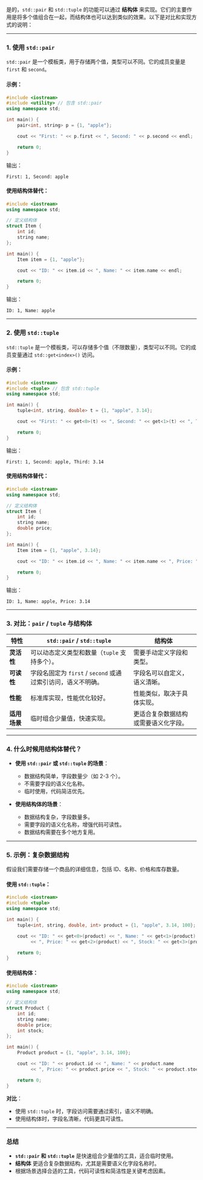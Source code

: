 是的，`std::pair` 和 `std::tuple` 的功能可以通过 **结构体** 来实现。它们的主要作用是将多个值组合在一起，而结构体也可以达到类似的效果。以下是对比和实现方式的说明：

---

### **1. 使用 `std::pair`**
`std::pair` 是一个模板类，用于存储两个值，类型可以不同。它的成员变量是 `first` 和 `second`。

#### 示例：
```cpp
#include <iostream>
#include <utility> // 包含 std::pair
using namespace std;

int main() {
    pair<int, string> p = {1, "apple"};

    cout << "First: " << p.first << ", Second: " << p.second << endl;

    return 0;
}
```

输出：
```
First: 1, Second: apple
```

#### 使用结构体替代：
```cpp
#include <iostream>
using namespace std;

// 定义结构体
struct Item {
    int id;
    string name;
};

int main() {
    Item item = {1, "apple"};

    cout << "ID: " << item.id << ", Name: " << item.name << endl;

    return 0;
}
```

输出：
```
ID: 1, Name: apple
```

---

### **2. 使用 `std::tuple`**
`std::tuple` 是一个模板类，可以存储多个值（不限数量），类型可以不同。它的成员变量通过 `std::get<index>()` 访问。

#### 示例：
```cpp
#include <iostream>
#include <tuple> // 包含 std::tuple
using namespace std;

int main() {
    tuple<int, string, double> t = {1, "apple", 3.14};

    cout << "First: " << get<0>(t) << ", Second: " << get<1>(t) << ", Third: " << get<2>(t) << endl;

    return 0;
}
```

输出：
```
First: 1, Second: apple, Third: 3.14
```

#### 使用结构体替代：
```cpp
#include <iostream>
using namespace std;

// 定义结构体
struct Item {
    int id;
    string name;
    double price;
};

int main() {
    Item item = {1, "apple", 3.14};

    cout << "ID: " << item.id << ", Name: " << item.name << ", Price: " << item.price << endl;

    return 0;
}
```

输出：
```
ID: 1, Name: apple, Price: 3.14
```

---

### **3. 对比：`pair` / `tuple` 与结构体**

| 特性                     | `std::pair` / `std::tuple`                | 结构体                              |
|--------------------------|-------------------------------------------|-------------------------------------|
| **灵活性**               | 可以动态定义类型和数量（`tuple` 支持多个）。| 需要手动定义字段和类型。            |
| **可读性**               | 字段名固定为 `first` / `second` 或通过索引访问，语义不明确。 | 字段名可以自定义，语义清晰。        |
| **性能**                 | 标准库实现，性能优化较好。                 | 性能类似，取决于具体实现。           |
| **适用场景**             | 临时组合少量值，快速实现。                 | 更适合复杂数据结构或需要语义化字段。 |

---

### **4. 什么时候用结构体替代？**
- **使用 `std::pair` 或 `std::tuple` 的场景**：
  - 数据结构简单，字段数量少（如 2-3 个）。
  - 不需要字段的语义化名称。
  - 临时使用，代码简洁优先。

- **使用结构体的场景**：
  - 数据结构复杂，字段数量多。
  - 需要字段的语义化名称，增强代码可读性。
  - 数据结构需要在多个地方复用。

---

### **5. 示例：复杂数据结构**
假设我们需要存储一个商品的详细信息，包括 ID、名称、价格和库存数量。

#### 使用 `std::tuple`：
```cpp
#include <iostream>
#include <tuple>
using namespace std;

int main() {
    tuple<int, string, double, int> product = {1, "apple", 3.14, 100};

    cout << "ID: " << get<0>(product) << ", Name: " << get<1>(product)
         << ", Price: " << get<2>(product) << ", Stock: " << get<3>(product) << endl;

    return 0;
}
```

#### 使用结构体：
```cpp
#include <iostream>
using namespace std;

// 定义结构体
struct Product {
    int id;
    string name;
    double price;
    int stock;
};

int main() {
    Product product = {1, "apple", 3.14, 100};

    cout << "ID: " << product.id << ", Name: " << product.name
         << ", Price: " << product.price << ", Stock: " << product.stock << endl;

    return 0;
}
```

**对比**：
- 使用 `std::tuple` 时，字段访问需要通过索引，语义不明确。
- 使用结构体时，字段名清晰，代码更具可读性。

---

### **总结**
- **`std::pair` 和 `std::tuple`** 是快速组合少量值的工具，适合临时使用。
- **结构体** 更适合复杂数据结构，尤其是需要语义化字段名称时。
- 根据场景选择合适的工具，代码可读性和简洁性是关键考虑因素。